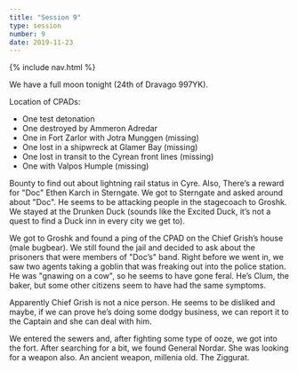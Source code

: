 ```yaml
---
title: "Session 9"
type: session
number: 9
date: 2019-11-23
---
```


{% include nav.html %}

We have a full moon tonight (24th of Dravago 997YK).

Location of CPADs:

- One test detonation
- One destroyed by Ammeron Adredar
- One in Fort Zarlor with Jotra Munggen (missing)
- One lost in a shipwreck at Glamer Bay (missing)
- One lost in transit to the Cyrean front lines (missing)
- One with Valpos Humple (missing)

Bounty to find out about lightning rail status in Cyre.
Also, There’s a reward for "Doc" Ethen Karch in Sterngate. We got to Sterngate and asked around about "Doc". He seems to be attacking people in the stagecoach to Groshk. We stayed at the Drunken Duck (sounds like the Excited Duck, it’s not a quest to find a Duck inn in every city we get to).

We got to Groshk and found a ping of the CPAD on the Chief Grish’s house (male bugbear). We still found the jail and decided to ask about the prisoners that were members of "Doc’s" band. Right before we went in, we saw two agents taking a goblin that was freaking out into the police station. He was "gnawing on a cow", so he seems to have gone feral. He’s Clum, the baker, but some other citizens seem to have had the same symptoms.

Apparently Chief Grish is not a nice person. He seems to be disliked and maybe, if we can prove he’s doing some dodgy business, we can report it to the Captain and she can deal with him.

We entered the sewers and, after fighting some type of ooze, we got into the fort. After searching for a bit, we found General Nordar. She was looking for a weapon also. An ancient weapon, millenia old. The Ziggurat.
